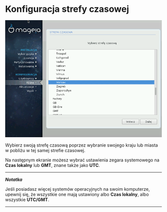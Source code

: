 # Konfiguracja strefy czasowej

![](./images/dx2-configureTimezoneUTC.png)


Wybierz swoją strefę czasową poprzez wybranie swojego kraju lub miasta w pobliżu w tej samej strefie czasowej.

Na następnym ekranie możesz wybrać ustawienia zegara systemowego na **Czas lokalny** lub **GMT**, znane także jako **UTC**.

---

***Notatka***

Jeśli posiadasz więcej systemów operacyjnych na swoim komputerze, upewnij się, że wszystkie one mają ustawiony albo **Czas lokalny**, albo wszystkie **UTC/GMT**.

---
